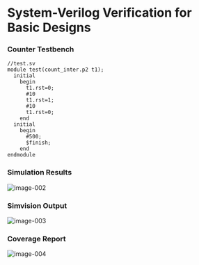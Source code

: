 # System-Verilog Verification for Basic Designs
### Counter Testbench

```
//test.sv
module test(count_inter.p2 t1);
  initial
    begin
      t1.rst=0;
      #10
      t1.rst=1;
      #10
      t1.rst=0;
    end
  initial
    begin
      #500;
      $finish;
    end
endmodule
```
### Simulation Results
![image-002](https://github.com/Knightmare-0/System-Verilog/assets/112769624/ee6e60c2-4eaa-493b-952d-8d8a7b1338b1)

### Simvision Output
![image-003](https://github.com/Knightmare-0/System-Verilog/assets/112769624/cee8135a-3e57-42cf-9b19-3cfb8c424c4c)

### Coverage Report
![image-004](https://github.com/Knightmare-0/System-Verilog/assets/112769624/5b706b0f-4177-4948-81fa-1bb645be4bdd)









